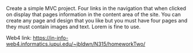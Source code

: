 Create a simple MVC project.
Four links in the navigation that when clicked on display that pages information in the content area of the site.
You can create any page and design that you like but you must have four pages and they must contain images and text. Lorem is fine to use.

Web4 link:
https://in-info-web4.informatics.iupui.edu/~jbldwn/N315/homeworkTwo/
